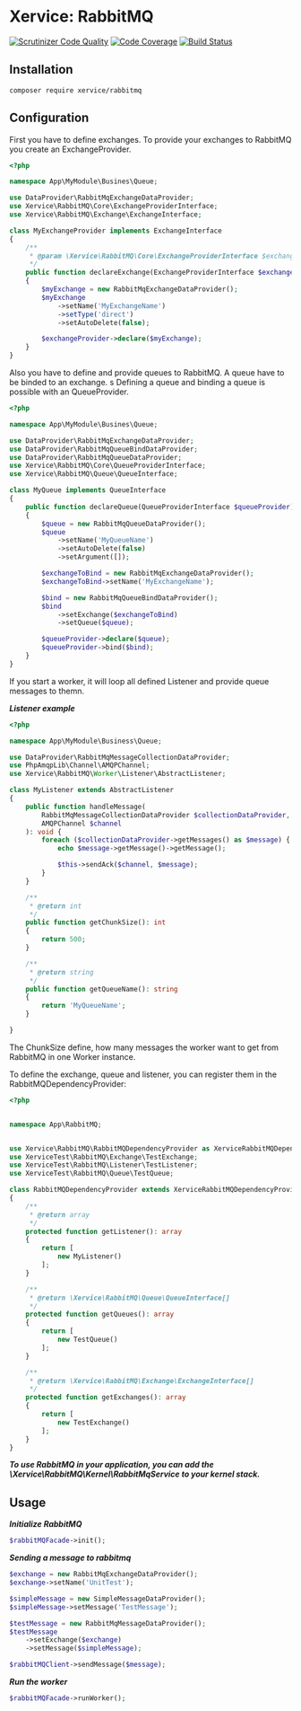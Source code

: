 Xervice: RabbitMQ
=====

[![Scrutinizer Code Quality](https://scrutinizer-ci.com/g/xervice/rabbitmq/badges/quality-score.png?b=master)](https://scrutinizer-ci.com/g/xervice/rabbitmq/?branch=master)
[![Code Coverage](https://scrutinizer-ci.com/g/xervice/rabbitmq/badges/coverage.png?b=master)](https://scrutinizer-ci.com/g/xervice/rabbitmq/?branch=master)
[![Build Status](https://travis-ci.org/xervice/rabbitmq.svg?branch=master)](https://travis-ci.org/xervice/rabbitmq)

Installation
--------------
```
composer require xervice/rabbitmq
```

Configuration
---------------
First you have to define exchanges. To provide your exchanges to RabbitMQ you create an ExchangeProvider.

```php
<?php

namespace App\MyModule\Busines\Queue;

use DataProvider\RabbitMqExchangeDataProvider;
use Xervice\RabbitMQ\Core\ExchangeProviderInterface;
use Xervice\RabbitMQ\Exchange\ExchangeInterface;

class MyExchangeProvider implements ExchangeInterface
{
    /**
     * @param \Xervice\RabbitMQ\Core\ExchangeProviderInterface $exchangeProvider
     */
    public function declareExchange(ExchangeProviderInterface $exchangeProvider)
    {
        $myExchange = new RabbitMqExchangeDataProvider();
        $myExchange
            ->setName('MyExchangeName')
            ->setType('direct')
            ->setAutoDelete(false);

        $exchangeProvider->declare($myExchange);
    }
}
```

Also you have to define and provide queues to RabbitMQ. A queue have to be binded to an exchange.  s
Defining a queue and binding a queue is possible with an QueueProvider.

```php
<?php

namespace App\MyModule\Busines\Queue;

use DataProvider\RabbitMqExchangeDataProvider;
use DataProvider\RabbitMqQueueBindDataProvider;
use DataProvider\RabbitMqQueueDataProvider;
use Xervice\RabbitMQ\Core\QueueProviderInterface;
use Xervice\RabbitMQ\Queue\QueueInterface;

class MyQueue implements QueueInterface
{
    public function declareQueue(QueueProviderInterface $queueProvider)
    {
        $queue = new RabbitMqQueueDataProvider();
        $queue
            ->setName('MyQueueName')
            ->setAutoDelete(false)
            ->setArgument([]);

        $exchangeToBind = new RabbitMqExchangeDataProvider();
        $exchangeToBind->setName('MyExchangeName');

        $bind = new RabbitMqQueueBindDataProvider();
        $bind
            ->setExchange($exchangeToBind)
            ->setQueue($queue);

        $queueProvider->declare($queue);
        $queueProvider->bind($bind);
    }
}
```

If you start a worker, it will loop all defined Listener and provide queue messages to themn.


***Listener example***
```php
<?php

namespace App\MyModule\Business\Queue;

use DataProvider\RabbitMqMessageCollectionDataProvider;
use PhpAmqpLib\Channel\AMQPChannel;
use Xervice\RabbitMQ\Worker\Listener\AbstractListener;

class MyListener extends AbstractListener
{
    public function handleMessage(
        RabbitMqMessageCollectionDataProvider $collectionDataProvider,
        AMQPChannel $channel
    ): void {
        foreach ($collectionDataProvider->getMessages() as $message) {
            echo $message->getMessage()->getMessage();

            $this->sendAck($channel, $message);
        }
    }

    /**
     * @return int
     */
    public function getChunkSize(): int
    {
        return 500;
    }

    /**
     * @return string
     */
    public function getQueueName(): string
    {
        return 'MyQueueName';
    }

}
```

The ChunkSize define, how many messages the worker want to get from RabbitMQ in one Worker instance.






To define the exchange, queue and listener, you can register them in the RabbitMQDependencyProvider:

```php
<?php


namespace App\RabbitMQ;


use Xervice\RabbitMQ\RabbitMQDependencyProvider as XerviceRabbitMQDependencyProvider;
use XerviceTest\RabbitMQ\Exchange\TestExchange;
use XerviceTest\RabbitMQ\Listener\TestListener;
use XerviceTest\RabbitMQ\Queue\TestQueue;

class RabbitMQDependencyProvider extends XerviceRabbitMQDependencyProvider
{
    /**
     * @return array
     */
    protected function getListener(): array
    {
        return [
            new MyListener()
        ];
    }

    /**
     * @return \Xervice\RabbitMQ\Queue\QueueInterface[]
     */
    protected function getQueues(): array
    {
        return [
            new TestQueue()
        ];
    }

    /**
     * @return \Xervice\RabbitMQ\Exchange\ExchangeInterface[]
     */
    protected function getExchanges(): array
    {
        return [
            new TestExchange()
        ];
    }
}
```


___To use RabbitMQ in your application, you can add the \Xervice\RabbitMQ\Kernel\RabbitMqService to your kernel stack.___


Usage
---------

***Initialize RabbitMQ***
```php
$rabbitMQFacade->init();
```

***Sending a message to rabbitmq***
```php
$exchange = new RabbitMqExchangeDataProvider();
$exchange->setName('UnitTest');

$simpleMessage = new SimpleMessageDataProvider();
$simpleMessage->setMessage('TestMessage');

$testMessage = new RabbitMqMessageDataProvider();
$testMessage
    ->setExchange($exchange)
    ->setMessage($simpleMessage);

$rabbitMQClient->sendMessage($message);
```


***Run the worker***
```php
$rabbitMQFacade->runWorker();
```